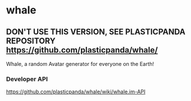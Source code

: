 whale
=====

## DON'T USE THIS VERSION, SEE PLASTICPANDA REPOSITORY https://github.com/plasticpanda/whale/ ##

Whale, a random Avatar generator for everyone on the Earth!

### Developer API
https://github.com/plasticpanda/whale/wiki/whale.im-API
